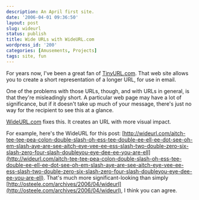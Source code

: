```yaml
---
description: An April first site.
date: '2006-04-01 09:36:50'
layout: post
slug: wideurl
status: publish
title: Wide URLs with WideURL.com
wordpress_id: '200'
categories: [Amusements, Projects]
tags: site, fun
---
```


For years now, I've been a great fan of [TinyURL.com](http://tinyurl.com).  That web site allows you to create a short representation of a longer URL, for use in email.

One of the problems with those URLs, though, and with URLs in general, is that they're misleadingly short.  A particular web page may have a lot of significance, but if it doesn't take up much of your message, there's just no way for the recipient to see this at a glance.

[WideURL.com](http://wideurl.com) fixes this.  It creates an URL with more visual impact.

For example, here's the WideURL for this post: [http://wideurl.com/aitch-tee-tee-pea-colon-double-slash-oh-ess-tee-double-ee-ell-ee-dot-see-oh-em-slash-aye-are-see-aitch-eye-vee-ee-ess-slash-two-double-zero-six-slash-zero-four-slash-doubleyou-eye-dee-ee-you-are-ell](http://wideurl.com/aitch-tee-tee-pea-colon-double-slash-oh-ess-tee-double-ee-ell-ee-dot-see-oh-em-slash-aye-are-see-aitch-eye-vee-ee-ess-slash-two-double-zero-six-slash-zero-four-slash-doubleyou-eye-dee-ee-you-are-ell).  That's much more significant-looking than simply [http://osteele.com/archives/2006/04/wideurl](http://osteele.com/archives/2006/04/wideurl), I think you can agree.
